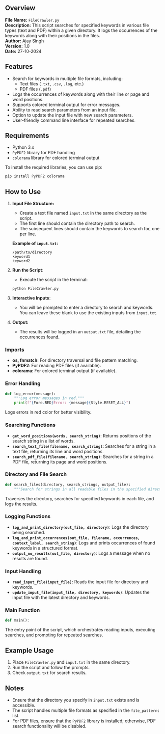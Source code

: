 ## Overview

**File Name:** `FileCrawler.py`  
**Description:** This script searches for specified keywords in various file types (text and PDF) within a given directory. It logs the occurrences of the keywords along with their positions in the files.  
**Author:** Ajay Singh  
**Version:** 1.0  
**Date:** 27-10-2024

## Features

- Search for keywords in multiple file formats, including:
  - Text files (`.txt`, `.csv`, `.log`, etc.)
  - PDF files (`.pdf`)
- Logs the occurrences of keywords along with their line or page and word positions.
- Supports colored terminal output for error messages.
- Ability to read search parameters from an input file.
- Option to update the input file with new search parameters.
- User-friendly command line interface for repeated searches.

## Requirements

- Python 3.x
- `PyPDF2` library for PDF handling
- `colorama` library for colored terminal output

To install the required libraries, you can use pip:
```bash
pip install PyPDF2 colorama
```

## How to Use

1. **Input File Structure:**
   - Create a text file named `input.txt` in the same directory as the script.
   - The first line should contain the directory path to search.
   - The subsequent lines should contain the keywords to search for, one per line.

   **Example of `input.txt`:**
   ```
   /path/to/directory
   keyword1
   keyword2
   ```

2. **Run the Script:**
   - Execute the script in the terminal:
   ```bash
   python FileCrawler.py
   ```

3. **Interactive Inputs:**
   - You will be prompted to enter a directory to search and keywords. You can leave these blank to use the existing inputs from `input.txt`.

4. **Output:**
   - The results will be logged in an `output.txt` file, detailing the occurrences found.

### Imports

- **os, fnmatch**: For directory traversal and file pattern matching.
- **PyPDF2**: For reading PDF files (if available).
- **colorama**: For colored terminal output (if available).

### Error Handling

```python
def log_error(message):
    """Log error messages in red."""
    print(f"{Fore.RED}Error: {message}{Style.RESET_ALL}")
```
Logs errors in red color for better visibility.

### Searching Functions

- **`get_word_positions(words, search_string)`**: Returns positions of the search string in a list of words.
- **`search_text_file(filename, search_string)`**: Searches for a string in a text file, returning its line and word positions.
- **`search_pdf_file(filename, search_string)`**: Searches for a string in a PDF file, returning its page and word positions.

### Directory and File Search

```python
def search_files(directory, search_strings, output_file):
    """Search for strings in all readable files in the specified directory."""
```
Traverses the directory, searches for specified keywords in each file, and logs the results.

### Logging Functions

- **`log_and_print_directory(out_file, directory)`**: Logs the directory being searched.
- **`log_and_print_occurrences(out_file, filename, occurrences, context_label, search_string)`**: Logs and prints occurrences of found keywords in a structured format.
- **`output_no_results(out_file, directory)`**: Logs a message when no results are found.

### Input Handling

- **`read_input_file(input_file)`**: Reads the input file for directory and keywords.
- **`update_input_file(input_file, directory, keywords)`**: Updates the input file with the latest directory and keywords.

### Main Function

```python
def main():
```
The entry point of the script, which orchestrates reading inputs, executing searches, and prompting for repeated searches.

## Example Usage

1. Place `FileCrawler.py` and `input.txt` in the same directory.
2. Run the script and follow the prompts.
3. Check `output.txt` for search results.

## Notes

- Ensure that the directory you specify in `input.txt` exists and is accessible.
- The script handles multiple file formats as specified in the `file_patterns` list.
- For PDF files, ensure that the `PyPDF2` library is installed; otherwise, PDF search functionality will be disabled.

```
